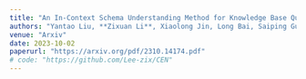 ```yaml
---
title: "An In-Context Schema Understanding Method for Knowledge Base Question Answering"
authors: "Yantao Liu, **Zixuan Li**, Xiaolong Jin, Long Bai, Saiping Guan, Jiafeng Guo, Xueqi Cheng"
venue: "Arxiv"
date: 2023-10-02
paperurl: "https://arxiv.org/pdf/2310.14174.pdf"
# code: "https://github.com/Lee-zix/CEN"
---
```

